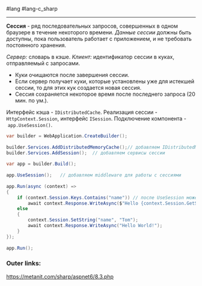 #lang #lang-c_sharp 

---
**Сессия** - ряд последовательных запросов, совершенных в одном браузере в течение некоторого времени. 
*Данные сессии* должны быть доступны, пока пользователь работает с приложением, и не требовать постоянного хранения.

*Сервер:* словарь в кэше.
*Клиент:* идентификатор сессии в куках, отправляемый с запросами. 
- Куки очищаются после завершения сессии. 
- Если сервер получает куки, которые установлены уже для истекшей сессии, то для этих кук создается новая сессия.
- Сессия сохраняется некоторое время после последнего запроса (20 мин. по ум.).

Интерфейс кэша - `IDistributedCache`.
Реализация сессии - `HttpContext.Session`, интерфейс `ISession`.
Подключение компонента - `app.UseSession()`.

```csharp
var builder = WebApplication.CreateBuilder();
 
builder.Services.AddDistributedMemoryCache();// добавляем IDistributedMemoryCache
builder.Services.AddSession();  // добавляем сервисы сессии
 
var app = builder.Build();
 
app.UseSession();   // добавляем middleware для работы с сессиями
 
app.Run(async (context) =>
{
    if (context.Session.Keys.Contains("name")) // после UseSession можем обращаться к context.Session
        await context.Response.WriteAsync($"Hello {context.Session.GetString("name")}!");
    else
    {
        context.Session.SetString("name", "Tom");
        await context.Response.WriteAsync("Hello World!");
    }
});
 
app.Run();
```

### Outer links:
https://metanit.com/sharp/aspnet6/8.3.php